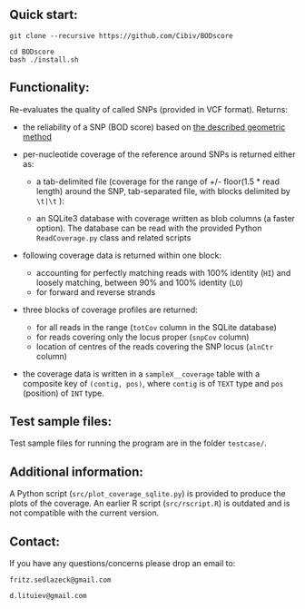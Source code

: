Quick start:
------------
    git clone --recursive https://github.com/Cibiv/BODscore

    cd BODscore
    bash ./install.sh

Functionality:
----------
Re-evaluates the quality of called SNPs (provided in VCF format). Returns:

- the reliability of a SNP (BOD score) based on [the described geometric method](http://dx.doi.org/10.1016%2Fj.ygeno.2012.12.001)

- per-nucleotide coverage of the reference around SNPs is returned either as:
  
  + a tab-delimited file
   (coverage for the range of +/- floor(1.5 * read length) around the SNP, 
   tab-separated file, with blocks delimited by `\t|\t` ):

  + an SQLite3 database with coverage written as blob columns (a faster option).
  The database can be read with the provided  Python `ReadCoverage.py` class 
  and related scripts

- following coverage data is returned within one block:
  + accounting for perfectly matching reads with 100% identity (`HI`) 
    and loosely matching, between 90% and 100% identity (`LO`)
  + for forward and reverse strands

- three blocks of coverage profiles are returned:
  + for all reads in the range (`totCov` column in the SQLite database)
  + for reads covering only the locus proper (`snpCov` column)
  + location of centres of the reads covering the SNP locus (`alnCtr` column)

- the coverage data is written in a `sampleX__coverage` table with a composite key of 
`(contig, pos)`, where `contig` is of `TEXT` type and `pos` (position) of `INT` type.

Test sample files:
------------
Test sample files for running the program are in the folder `testcase/`.


Additional information:
------------
A Python script (`src/plot_coverage_sqlite.py`) is provided to produce the plots of the coverage.
An earlier R script (`src/rscript.R`) is outdated and is not compatible with the current version.


Contact:
--------
If you have any questions/concerns please drop an email to:

    fritz.sedlazeck@gmail.com

    d.lituiev@gmail.com

